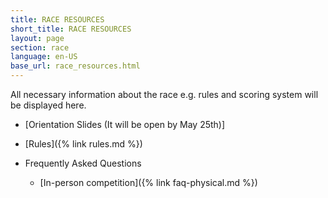 ```yaml
---
title: RACE RESOURCES
short_title: RACE RESOURCES
layout: page
section: race
language: en-US
base_url: race_resources.html
---
```


All necessary information about the race e.g. rules and scoring system will be displayed here.

<!-- - [Orientation Slides (Nov 17 19:00 KST)](../static_data/KSTME2022_Orientation.pdf) -->
<!-- - [Orientation Slides (It will be open by May 25th)](../static_data/KSTME2022_Orientation.pdf) -->
- [Orientation Slides (It will be open by May 25th)]
- [Rules]({% link rules.md %})

- Frequently Asked Questions
  - [In-person competition]({% link faq-physical.md %})
